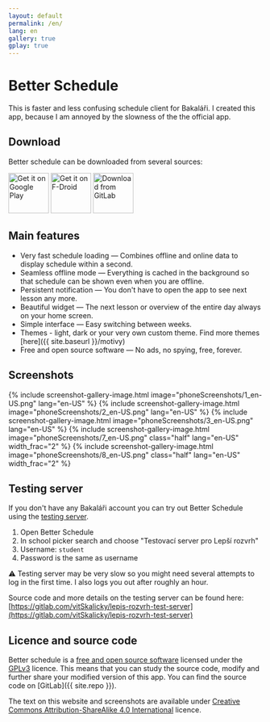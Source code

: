```yaml
---
layout: default
permalink: /en/
lang: en
gallery: true
gplay: true
---
```


# Better Schedule

This is faster and less confusing schedule client for Bakaláři. I created this app,
because I am annoyed by the slowness of the the official app.

## Download

Better schedule can be downloaded from several sources:

<!-- Do not put any whitespace around the images in the <a> because it would get underlined on hover-->
<a href="https://play.google.com/store/apps/details?id=cz.vitskalicky.lepsirozvrh&utm_source=website&pcampaignid=pcampaignidMKT-Other-global-all-co-prtnr-py-PartBadge-Mar2515-1"><img alt='Get it on Google Play' height="80px" src='{{ site.baseurl }}/images/google-play-badge-en.png'/></a>
<a href="https://f-droid.org/packages/cz.vitskalicky.lepsirozvrh"><img src="https://fdroid.gitlab.io/artwork/badge/get-it-on-en.png" alt="Get it on F-Droid" height="80px"></a>
<a href="https://gitlab.com/vitSkalicky/lepsi-rozvrh/-/releases"><img src="{{ site.baseurl }}/images/gitlab-logo-gray-rgb.svg" alt="Download from GitLab" height="80px"></a>

## Main features

- Very fast schedule loading — Combines offline and online data to display schedule within a second.
- Seamless offline mode — Everything is cached in the background so that schedule can be shown even when you are offline.
- Persistent notification — You don't have to open the app to see next lesson any more.
- Beautiful widget — The next lesson or overview of the entire day always on your home screen.
- Simple interface — Easy switching between weeks.
- Themes - light, dark or your very own custom theme. Find more themes [here]({{ site.baseurl }}/motivy)
- Free and open source software — No ads, no spying, free, forever.

## Screenshots

<p class="gallery-box clearfix">
{% include screenshot-gallery-image.html image="phoneScreenshots/1_en-US.png" lang="en-US" %}
{% include screenshot-gallery-image.html image="phoneScreenshots/2_en-US.png" lang="en-US" %}
{% include screenshot-gallery-image.html image="phoneScreenshots/3_en-US.png" lang="en-US" %}
{% include screenshot-gallery-image.html image="phoneScreenshots/7_en-US.png" class="half" lang="en-US" width_frac="2" %}
{% include screenshot-gallery-image.html image="phoneScreenshots/8_en-US.png" class="half" lang="en-US" width_frac="2" %}
</p>

## Testing server

If you don't have any Bakaláři account you can try out Better Schedule using the [testing server](https://gitlab.com/vitSkalicky/lepis-rozvrh-test-server).

1. Open Better Schedule
2. In school picker search and choose "Testovací server pro Lepší rozvrh"
3. Username: `student`
4. Password is the same as username

⚠ Testing server may be very slow so you might need several attempts to log in the first time. I also logs you out after roughly an hour.

Source code and more details on the testing server can be found here: [https://gitlab.com/vitSkalicky/lepis-rozvrh-test-server](https://gitlab.com/vitSkalicky/lepis-rozvrh-test-server)

## Licence and source code

Better schedule is a [free and open source software](https://en.wikipedia.org/wiki/Free_software) licensed under the [GPLv3](https://www.gnu.org/licenses/gpl-3.0.en.html) licence. This means that you can study the source code, modify and further share your modified version of this app. You can find the source code on [GitLab]({{ site.repo }}).

The text on this website and screenshots are available under [Creative Commons Attribution-ShareAlike 4.0 International](https://creativecommons.org/licenses/by-sa/4.0/) licence.